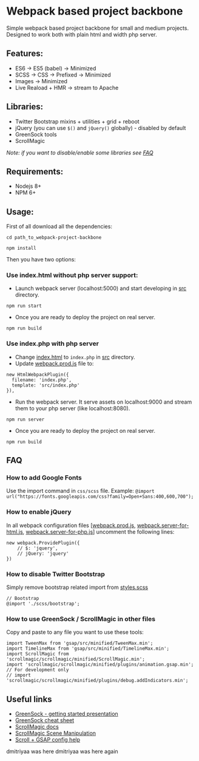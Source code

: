 # Webpack based project backbone

Simple webpack based project backbone for small and medium projects.
Designed to work both with plain html and width php server.

## Features:

- ES6 -> ES5 (babel) -> Minimized
- SCSS -> CSS -> Prefixed -> Minimized
- Images -> Minimized
- Live Reaload + HMR -> stream to Apache

## Libraries:

- Twitter Bootstrap mixins + utilities + grid + reboot
- jQuery (you can use `$()` and `jQuery()` globally) - disabled by default
- GreenSock tools
- ScrollMagic

_Note: if you want to disable/enable some libraries see [FAQ](https://github.com/dmitriyaa/webpack-project-backbone#faq)_

## Requirements:

- Nodejs 8+
- NPM 6+

## Usage:

First of all download all the dependencies:

```
cd path_to_webpack-project-backbone
```

```
npm install
```

Then you have two options:

### Use index.html without php server support:

- Launch webpack server (localhost:5000) and start developing in [src](./src) directory.

```
npm run start
```

- Once you are ready to deploy the project on real server.

```
npm run build
```

### Use index.php with php server

- Change [index.html](./src/index.html) to `index.php` in [src](./src) directory.
- Update [webpack.prod.js](./webpack.prod.js) file to:

```
new HtmlWebpackPlugin({
  filename: 'index.php',
  template: 'src/index.php'
}),
```

- Run the webpack server. It serve assets on localhost:9000 and stream them to your php server (like localhost:8080).

```
npm run server
```

- Once you are ready to deploy the project on real server.

```
npm run build
```

## FAQ

### How to add Google Fonts

Use the import command in `css/scss` file.
Example: `@import url("https://fonts.googleapis.com/css?family=Open+Sans:400,600,700");`

### How to enable jQuery

In all webpack configuration files [[webpack.prod.js](./webpack.prod.js), [webpack.server-for-html.js](./webpack.server-for-html.js), [webpack.server-for-php.js](./webpack.server-for-php.js)] uncomment the following lines:

```
new webpack.ProvidePlugin({
    // $: 'jquery',
    // jQuery: 'jquery'
})
```

### How to disable Twitter Bootstrap

Simply remove bootstrap related import from [styles.scss](./src/styles.scss)

```
// Bootstrap
@import './scss/bootstrap';
```

### How to use GreenSock / ScrollMagic in other files

Copy and paste to any file you want to use these tools:

```
import TweenMax from 'gsap/src/minified/TweenMax.min';
import TimelineMax from 'gsap/src/minified/TimelineMax.min';
import ScrollMagic from 'scrollmagic/scrollmagic/minified/ScrollMagic.min';
import 'scrollmagic/scrollmagic/minified/plugins/animation.gsap.min';
// For development only
// import 'scrollmagic/scrollmagic/minified/plugins/debug.addIndicators.min';
```

## Useful links

- [GreenSock - getting started presentation](https://greensock.com/jump-start-js)
- [GreenSock cheat sheet](https://ihatetomatoes.net/greensock-cheat-sheet/)
- [ScrollMagic docs](https://github.com/janpaepke/ScrollMagic/wiki/Getting-Started-:-How-to-use-ScrollMagic)
- [ScrollMagic Scene Manipulation](http://scrollmagic.io/examples/basic/scene_manipulation.html)
- [Scroll + GSAP config help](https://www.grzegorowski.com/scrollmagic-setup-for-webpack-commonjs/)

dmitriyaa was here
dmitriyaa was here again
